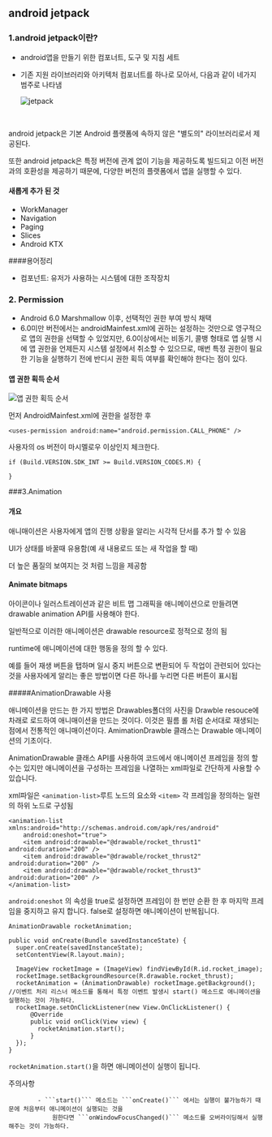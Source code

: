 ## android jetpack

### 1.android jetpack이란?

- android앱을 만들기 위한 컴포너트, 도구 및 지침 세트

- 기존 지원 라이브러리와 아키텍처 컴포너트를 하나로 모아서, 다음과 같이 네가지 범주로 나타냄

  ![jetpack](https://raw.githubusercontent.com/taeiim/Android-Study/master/study/week6/jetpack/image/jetpack.PNG)

  ​

android jetpack은 기본 Android 플랫폼에 속하지 않은 "별도의" 라이브러리로서 제공된다. 

또한 android jetpack은 특정 버전에 관계 없이 기능을 제공하도록 빌드되고 이전 버전과의 호환성을 제공하기 때문에, 다양한 버전의 플랫폼에서 앱을 실행할 수 있다.

#### 새롭게 추가 된 것

+ WorkManager
+ Navigation
+ Paging
+ Slices
+ Android KTX

####용어정리

- 컴포넌트: 유저가 사용하는 시스템에 대한 조작장치

### 2. Permission

- Android 6.0 Marshmallow 이후, 선택적인 권한 부여 방식 채택
- 6.0미만 버전에서는 androidMainfest.xml에 권하는 설정하는 것만으로 영구적으로 앱의 권한을 선택할 수 있었지만, 6.0이상에서는 비동기, 콜뱅 형태로 앱 실행 시에 앱 권한을 언제든지 시스템 설정에서 취소할 수 있으므로, 매번 특정 권한이 필요한 기능을 실행하기 전에 반디시 권한 획득 여부를 확인해야 한다는 점이 있다.

#### 앱 권한 획득 순서

![앱 권한 획득 순서](https://raw.githubusercontent.com/taeiim/Android-Study/master/study/week6/jetpack/image/%EC%95%B1%EA%B6%8C%ED%95%9C%ED%9A%8D%EB%93%9D%EC%88%9C%EC%84%9C.PNG)

먼저 AndroidMainfest.xml에 권한을 설정한 후

```
<uses-permission android:name="android.permission.CALL_PHONE" />
```

사용자의 os 버전이 마시멜로우 이상인지 체크한다.

```
if (Build.VERSION.SDK_INT >= Build.VERSION_CODES.M) { 

}
```



###3.Animation 

#### 개요

애니매이션은 사용자에게 앱의 진행 상황을 알리는 시각적 단서를 추가 할 수  있음

UI가 상태를 바꿀때 유용함(예 새 내용로드 또는 새 작업을 할 때)

더 높은 품질의 보여지는 것 처럼 느낌을 제공함

#### Animate bitmaps

아이콘이나 일러스트레이션과 같은 비트 맵 그래픽을 애니메이션으로 만들려면 drawable animation API를 사용해야 한다.

일반적으로 이러한 애니메이션은 drawable resource로 정적으로 정의 됨 

runtime에 애니메이션에 대한 행동을 정의 할 수 있다. 

예를 들어 재생 버튼을 탭하며 일시 중지 버튼으로 변환되어 두 작업이 관련되어 있다는 것을 사용자에게 알리는 좋은 방법이면 다른 하나를 누리면 다른 버튼이 표시됩

#####AnimationDrawable 사용

애니메이션을 만드는 한 가지 방법은 Drawables폴더의 사진을 Drawble  resouce에 차래로 로드하여 애니매이션을 만드는 것이다. 이것은 필름 롤 처럼 순서대로 재생되는 점에서 전통적인 애니매이션이다.  AmimationDrawble 클래스는 Drawable 애니메이션의 기초이다.

AnimationDrawable 클래스 API를 사용하여 코드에서 애니메이션 프레임을 정의 할 수는 있지만 애니메이션을 구성하는 프레임을 나열하는 xml파일로 간단하게 사용할 수 있습니다.

xml파일은 ```<animation-list>```루트 노드의 요소와 ```<item>``` 각 프레임을 정의하는 일련의 하위 노드로 구성됨

```
<animation-list xmlns:android="http://schemas.android.com/apk/res/android"
    android:oneshot="true">
    <item android:drawable="@drawable/rocket_thrust1" android:duration="200" />
    <item android:drawable="@drawable/rocket_thrust2" android:duration="200" />
    <item android:drawable="@drawable/rocket_thrust3" android:duration="200" />
</animation-list>
```

```android:oneshot``` 의 속성을 true로 설정하면 프레임이 한 번만 순환 한 후 마지막 프레임을 중지하고 유지 합니다. false로 설정하면 애니메이션이 반복됩니다.

```
AnimationDrawable rocketAnimation;

public void onCreate(Bundle savedInstanceState) {
  super.onCreate(savedInstanceState);
  setContentView(R.layout.main);

  ImageView rocketImage = (ImageView) findViewById(R.id.rocket_image);
  rocketImage.setBackgroundResource(R.drawable.rocket_thrust);
  rocketAnimation = (AnimationDrawable) rocketImage.getBackground();
//이벤트 처리 리스너 메소드를 통해서 특정 이벤트 발생시 start() 메소드로 애니메이션을 실행하는 것이 가능하다.
  rocketImage.setOnClickListener(new View.OnClickListener() {
      @Override
      public void onClick(View view) {
        rocketAnimation.start();
      }
  });
}
```

```rocketAnimation.start()```을 하면 애니메이션이 실행이 됩니다.

주의사항

            - ```start()``` 메소드는 ```onCreate()``` 에서는 실행이 불가능하기 때문에 처음부터 애니메이션이 실행되는 것을
                원한다면 ```onWindowFocusChanged()``` 메소드를 오버라이딩해서 실행해주는 것이 가능하다.

